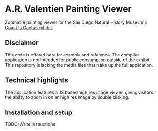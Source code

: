 # A.R. Valentien Painting Viewer
Zoomable painting viewer for the San Diego Natural History Museum's [Coast to
Cactus exhibit](http://www.sdnhm.org/exhibitions/current-exhibitions/coast-to-cactus-in-southern-california/).

## Disclaimer
This code is offered here for example and reference. The compiled application is not intended for public consumption outside of the exhibit. This repository is lacking the media files that make up the full application.

## Technical highlights
The application features a JS based high res image viewer, giving visitors the ability to zoom in on an high res image by double clicking.

## Installation and setup
TODO: Write instructions
